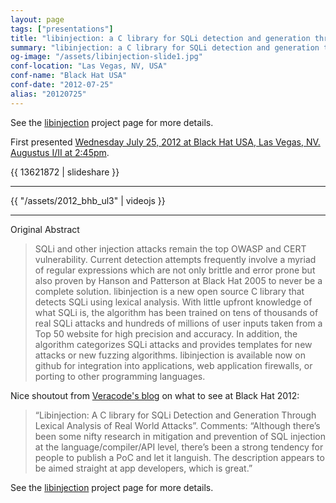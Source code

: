 ```yaml
---
layout: page
tags: ["presentations"]
title: "libinjection: a C library for SQLi detection and generation through lexical analysis of real world attacks."
summary: "libinjection: a C library for SQLi detection and generation through lexical analysis of real world attacks.  First presented on July 25, 2012 at Black Hat USA, Las Vegas."
og-image: "/assets/libinjection-slide1.jpg"
conf-location: "Las Vegas, NV, USA"
conf-name: "Black Hat USA"
conf-date: "2012-07-25"
alias: "20120725"
---
```


See the [libinjection](/projects/libinjection/) project page for more details.

First presented [Wednesday July 25, 2012 at Black Hat USA, Las Vegas,
NV.  Augustus I/II at 2:45pm](https://www.blackhat.com/html/bh-us-12/bh-us-12-briefings.html#Galbreath).

{{ 13621872 | slideshare }}

---

{{ "/assets/2012_bhb_ul3" | videojs }}

---

Original Abstract

> SQLi and other injection attacks remain the top OWASP and CERT
> vulnerability. Current detection attempts frequently involve a myriad
> of regular expressions which are not only brittle and error prone but
> also proven by Hanson and Patterson at Black Hat 2005 to never be a
> complete solution. libinjection is a new open source C library that
> detects SQLi using lexical analysis. With little upfront knowledge of
> what SQLi is, the algorithm has been trained on tens of thousands of
> real SQLi attacks and hundreds of millions of user inputs taken from a
> Top 50 website for high precision and accuracy. In addition, the
> algorithm categorizes SQLi attacks and provides templates for new
> attacks or new fuzzing algorithms. libinjection is available now on
> github for integration into applications, web application firewalls,
> or porting to other programming languages.

Nice shoutout from [Veracode's blog](http://www.veracode.com/blog/2012/07/veracode-research-at-blackhat-2012/) on what to see at Black Hat 2012:

> “Libinjection: A C library for SQLi Detection and Generation Through
> Lexical Analysis of Real World Attacks”. Comments: “Although there’s
> been some nifty research in mitigation and prevention of SQL
> injection at the language/compiler/API level, there’s been a strong
> tendency for people to publish a PoC and let it languish. The
> description appears to be aimed straight at app developers, which is
> great.”

See the [libinjection](/projects/libinjection/) project page for more details.